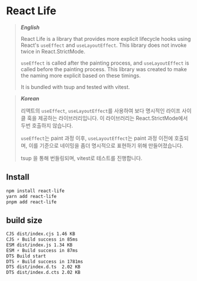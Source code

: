 # React Life

> **_English_**
>
> React Life is a library that provides more explicit lifecycle hooks using React's `useEffect` and
> `useLayoutEffect`. This library does not invoke twice in React.StrictMode.
>
> `useEffect` is called after the painting process, and `useLayoutEffect` is called before the
> painting process. This library was created to make the naming more explicit based on these
> timings.
>
> It is bundled with tsup and tested with vitest.

> **_Korean_**
>
> 리액트의 `useEffect`, `useLayoutEffect`를 사용하여 보다 명시적인 라이프 사이클 훅을 제공하는
> 라이브러리입니다. 이 라이브러리는 React.StrictMode에서 두번 호출하지 않습니다.
>
> `useEffect`는 paint 과정 이후, `useLayoutEffect`는 paint 과정 이전에 호출되며, 이를 기준으로
> 네이밍을 좀더 명시적으로 표현하기 위해 만들어졌습니다.
>
> tsup 을 통해 번들링되며, vitest로 테스트를 진행합니다.

## Install

```sh
npm install react-life
yarn add react-life
pnpm add react-life
```

## build size

```sh
CJS dist/index.cjs 1.46 KB
CJS ⚡️ Build success in 85ms
ESM dist/index.js 1.34 KB
ESM ⚡️ Build success in 87ms
DTS Build start
DTS ⚡️ Build success in 1781ms
DTS dist/index.d.ts  2.02 KB
DTS dist/index.d.cts 2.02 KB
```
